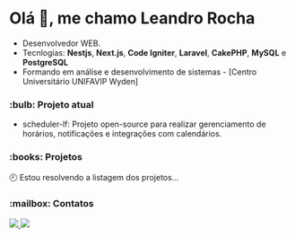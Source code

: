 <h1>Olá 👋, me chamo Leandro Rocha</h1>

<ul>
  <li>Desenvolvedor WEB.</li>
  <li>
    Tecnlogias: <strong>Nestjs</strong>, <strong>Next.js</strong>, <strong>Code Igniter</strong>, <strong>Laravel</strong>, <strong>CakePHP</strong>, <strong>MySQL</strong> e <strong>PostgreSQL</strong>
  </li>
  <li>Formando em análise e desenvolvimento de sistemas - [Centro Universitário UNIFAVIP Wyden]</li>
</ul>

<h3>:bulb: Projeto atual</h3>

  <ul>
    <li>scheduler-lf: Projeto open-source para realizar gerenciamento de horários, notificações e integrações com calendários.</li>
  </ul>

<h3>:books: Projetos</h3>

:clock9: Estou resolvendo a listagem dos projetos...

<h3>:mailbox: Contatos</h3>

<p>
  <a href="https://www.linkedin.com/in/leandro-wrocha/" target="_blank">
    <img src="https://img.shields.io/badge/leandro--wrocha-05122A?logo=linkedin&?link=https://left&www.instagram.com/leandro._wrf/" />
  </a>
  <a href="mailto:leandro.wrocha98@gmail.com">
    <img src="https://img.shields.io/badge/leandro.wrocha98@gmail.com-05122A?logo=gmail" />
  <a>
</p>
